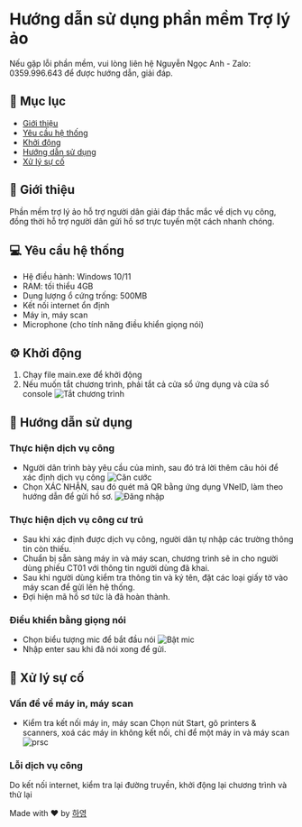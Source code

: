 # Hướng dẫn sử dụng phần mềm Trợ lý ảo
Nếu gặp lỗi phần mềm, vui lòng liên hệ Nguyễn Ngọc Anh - Zalo: 0359.996.643 để được hướng dẫn, giải đáp.
## 📝 Mục lục
- [Giới thiệu](#giới-thiệu)
- [Yêu cầu hệ thống](#yêu-cầu-hệ-thống)
- [Khởi động](#khởi-động)
- [Hướng dẫn sử dụng](#hướng-dẫn-sử-dụng)
- [Xử lý sự cố](#xử-lý-sự-cố)


## 🎉 Giới thiệu

Phần mềm trợ lý ảo hỗ trợ người dân giải đáp thắc mắc về dịch vụ công, đồng thời hỗ trợ người dân gửi hồ sơ trực tuyến một cách nhanh chóng.

## 💻 Yêu cầu hệ thống

- Hệ điều hành: Windows 10/11
- RAM: tối thiểu 4GB
- Dung lượng ổ cứng trống: 500MB
- Kết nối internet ổn định
- Máy in, máy scan
- Microphone (cho tính năng điều khiển giọng nói)

## ⚙️ Khởi động
1. Chạy file main.exe để khởi động
2. Nếu muốn tắt chương trình, phải tắt cả cửa sổ ứng dụng và cửa sổ console
![Tắt chương trình](https://i.imgur.com/UPDEhr8.png)

## 📖 Hướng dẫn sử dụng

### Thực hiện dịch vụ công
- Người dân trình bày yêu cầu của mình, sau đó trả lời thêm câu hỏi để xác định dịch vụ công
![Căn cước](https://i.imgur.com/EgIwXrf.png)
- Chọn XÁC NHẬN, sau đó quét mã QR bằng ứng dụng VNeID, làm theo hướng dẫn để gửi hồ sơ.
![Đăng nhập](https://i.imgur.com/DmiunIA.png)

### Thực hiện dịch vụ công cư trú
- Sau khi xác định được dịch vụ công, người dân tự nhập các trường thông tin còn thiếu.
- Chuẩn bị sẵn sàng máy in và máy scan, chương trình sẽ in cho người dùng phiếu CT01 với thông tin người dùng đã khai.
- Sau khi người dùng kiểm tra thông tin và ký tên, đặt các loại giấy tờ vào máy scan để gửi lên hệ thống.
- Đợi hiện mã hồ sơ tức là đã hoàn thành.
### Điều khiển bằng giọng nói
- Chọn biểu tượng mic để bắt đầu nói
![Bật mic](https://i.imgur.com/qRwLDNM.png)
- Nhập enter sau khi đã nói xong để gửi.



## 🔧 Xử lý sự cố

### Vấn đề về máy in, máy scan
- Kiểm tra kết nối máy in, máy scan
Chọn nút Start, gõ printers & scanners, xoá các máy in không kết nối, chỉ để một máy in và máy scan
![prsc](https://i.imgur.com/AD7MwT3.png)

### Lỗi dịch vụ công
Do kết nối internet, kiểm tra lại đường truyền, khởi động lại chương trình và thử lại

Made with ❤️ by [하영](https://www.instagram.com/shy9_29/)
